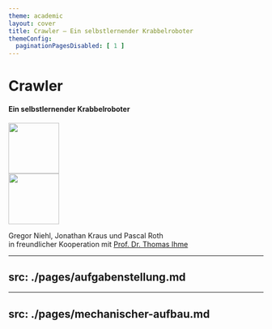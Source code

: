 ```yaml
---
theme: academic
layout: cover
title: Crawler – Ein selbstlernender Krabbelroboter
themeConfig:
  paginationPagesDisabled: [ 1 ]
---
```


# Crawler

#### Ein selbstlernender Krabbelroboter

<!-- ![Image of our Crawler here](/logo.png) -->

<div class="abs-tr mx-40 m-6 flex gap-2">
  <a href="https://hector-seminar.de/" target="_blank" alt="Website Technische Hochschule Mannheim"
    class="text-xl slidev-icon-btn !border-none">
    <img src="/TH_Mannheim_Logo_RGB_weiß.svg" width="100"/>
  </a>
</div>

<div class="abs-tr m-6 flex gap-2">
  <a href="https://hector-seminar.de/" target="_blank" alt="Website Hector Seminar"
    class="text-xl slidev-icon-btn !border-none">
    <img src="/logo.png" width="100"/>
  </a>
</div>

<div class="absolute bottom-20 flex">
  <p>
    Gregor Niehl, Jonathan Kraus und Pascal Roth <br>
    in freundlicher Kooperation mit
      <a href="https://www.informatik.hs-mannheim.de/wir/menschen/professoren/prof-dr-thomas-ihme.html" target="_blank"> Prof. Dr. Thomas Ihme </a>
  </p>
</div>

---
src: ./pages/aufgabenstellung.md
---

---
src: ./pages/mechanischer-aufbau.md
---